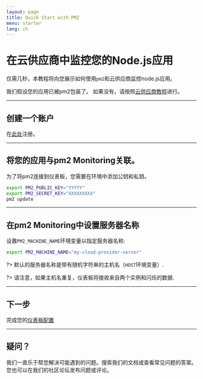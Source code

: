 ```yaml
---
layout: page
title: Quick Start with PM2
menu: starter
lang: ch
---
```


# 在云供应商中监控您的Node.js应用

仅需几秒，本教程将向您展示如何使用`pm2`和云供应商监控node.js应用。

我们假设您的应用已被pm2包装了。 如果没有，请按照[云供应商教程](runtime/integration/cloud-providers.md)进行。

---

## 创建一个账户

在[此处](https://app.keymetrics.io/api/oauth/register)注册。

---

## 将您的应用与pm2 Monitoring关联。

为了将pm2连接到仪表板，您需要在环境中添加公钥和私钥。

```bash
export PM2_PUBLIC_KEY="YYYYY"
export PM2_SECRET_KEY="XXXXXXXXX"
pm2 update
```

---

## 在pm2 Monitoring中设置服务器名称

设置`PM2_MACHINE_NAME`环境变量以指定服务器名称:

```bash
export PM2_MACHINE_NAME="my-cloud-provider-server"
```

?> 默认的服务器名称是带有随机字符串的主机名（`HOST`环境变量）.

?> 请注意，如果主机名重复，仪表板将接收来自两个实例和闪烁的数据.

---

## 下一步

完成您的[仪表板配置](monitoring/guide/configuration.md)

---

## 疑问？

我们一直乐于帮您解决可能遇到的问题。搜索我们的文档或查看常见问题的答案。您也可以在我们的社区论坛发布问题或评论。